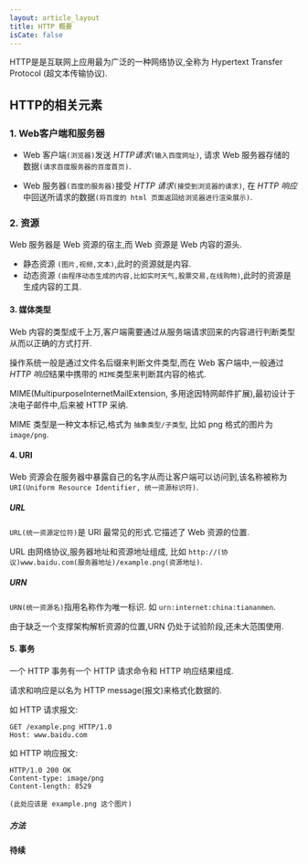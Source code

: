 ```yaml
---
layout: article_layout
title: HTTP 概要
isCate: false
---
```

HTTP是是互联网上应用最为广泛的一种网络协议,全称为 Hypertext Transfer Protocol (超文本传输协议).

## HTTP的相关元素

### 1. Web客户端和服务器

* Web 客户端`(浏览器)`发送 *HTTP请求*`(输入百度网址)`, 请求 Web 服务器存储的数据`(请求百度服务器的百度首页)`.

* Web 服务器`(百度的服务器)`接受 *HTTP 请求*`(接受到浏览器的请求)`, 在 *HTTP 响应*中回送所请求的数据`(将百度的 html 页面返回给浏览器进行渲染展示)`.

### 2. 资源

Web 服务器是 Web 资源的宿主,而 Web 资源是 Web 内容的源头.

* 静态资源 `(图片,视频,文本)`,此时的资源就是内容.
* 动态资源 `(由程序动态生成的内容,比如实时天气,股票交易,在线购物)`,此时的资源是生成内容的工具.
<!--more-->

#### 3. 媒体类型

Web 内容的类型成千上万,客户端需要通过从服务端请求回来的内容进行判断类型从而以正确的方式打开.

操作系统一般是通过文件名后缀来判断文件类型,而在 Web 客户端中,一般通过*HTTP 响应*结果中携带的 `MIME`类型来判断其内容的格式.

MIME(MultipurposeInternetMailExtension, 多用途因特网邮件扩展),最初设计于决电子邮件中,后来被 HTTP 采纳.

MIME 类型是一种文本标记,格式为 `抽象类型/子类型`, 比如 png 格式的图片为 `image/png`.

#### 4. URI

Web 资源会在服务器中暴露自己的名字从而让客户端可以访问到,该名称被称为 `URI(Uniform Resource Identifier, 统一资源标识符)`.


##### URL

`URL(统一资源定位符)`是 URI 最常见的形式.它描述了 Web 资源的位置.

URL 由网络协议,服务器地址和资源地址组成, 比如 `http://(协议)www.baidu.com(服务器地址)/example.png(资源地址)`.

##### URN

`URN(统一资源名)`指用名称作为唯一标识. 如 `urn:internet:china:tiananmen`.

由于缺乏一个支撑架构解析资源的位置,URN 仍处于试验阶段,还未大范围使用.


#### 5. 事务

一个 HTTP 事务有一个 HTTP 请求命令和 HTTP 响应结果组成.

请求和响应是以名为 HTTP message(报文)来格式化数据的. 

如 HTTP 请求报文: 

```
GET /example.png HTTP/1.0
Host: www.baidu.com

```
如 HTTP 响应报文: 

```
HTTP/1.0 200 OK
Content-type: image/png
Content-length: 8529

(此处应该是 example.png 这个图片)

```

##### 方法

**待续**
